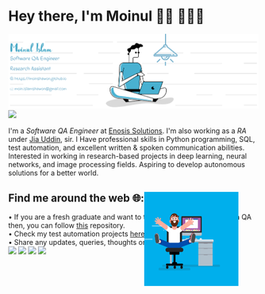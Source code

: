 # Hey there, I'm Moinul 👋🏻 👨🏻‍💻

<img src="https://github.com/moinshawon/moinshawon/blob/master/banner_blue_1.png">

<img src ="https://komarev.com/ghpvc/?username=moinshawon&color=77b1cd">

I'm a <em>Software QA Engineer</em> at <a href="https://www.enosisbd.com/"> Enosis Solutions</a>. I'm also working as a <em>RA</em> under <a href="https://sites.google.com/view/drjiauddin/research-areas">Jia Uddin<a>, sir. I Have professional skills in Python programming, SQL, test automation, and excellent written & spoken communication abilities. Interested in working in research-based projects in deep learning, neural networks, and image processing fields. Aspiring to develop autonomous solutions for a better world.
  
  
  
## Find me around the web 🌐:  <img align="left" width="190" height="190" src="https://github.com/moinshawon/moinshawon/blob/master/funny_coding.gif" width="100%" height="100%" style="position:absolute" frameBorder="0" class="giphy-embed" allowFullScreen>
  <div>
    • If you are a fresh graduate and want to take preparation to become a QA then, you can follow <a href="https://github.com/moinshawon/Roadmap-of-QA-for-freshers">this</a> repository. </br>
    • Check my test automation projects <a href="https://github.com/moinshawon/test-automation">here.<a> </br>
    • Share any updates, queries, thoughts on <a href="https://www.linkedin.com/in/moinshawon/">Linkedin.</a>
  </div>
  <div>
  <a href="mailto:moin.islamshawon@gmail.com"><img src="https://img.icons8.com/windows/40/4a90e2/gmail-new.png"/></a>
      <a href="https://moinshawon.github.io/"><img src="https://img.icons8.com/windows/40/4a90e2/internet.png"/></a>
      <a href="https://www.hackerrank.com/moinshawon?hr_r=1"><img src="https://img.icons8.com/windows/40/4a90e2/hackerrank.png"/></a>
      <a href="https://www.linkedin.com/in/moinshawon/"><img src="https://img.icons8.com/material-outlined/40/4a90e2/linkedin.png"/></a>
  </div>



